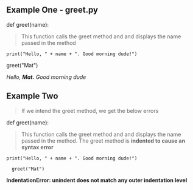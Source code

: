 
## Example One - greet.py

def greet(name):
	
> This function calls the greet method and and displays the name passed in the method
	
	print("Hello, " + name + ". Good morning dude!")
	
 greet("Mat") 

_Hello, **Mat.** Good morning dude_


## Example Two 

> If we intend the greet method, we get the below errors  

def greet(name):
	
> This function calls the greet method and and displays the name passed in the method. The greet method is __indented to cause an syntax error__
	
	print("Hello, " + name + ". Good morning dude!")
	
      greet("Mat") 


**IndentationError: unindent does not match any outer indentation level**
